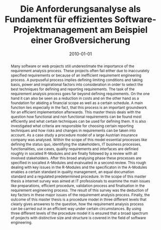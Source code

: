 ---
abstract: Many software or web projects still underestimate the importance of the
  requirement analysis process. These projects often fail either due to inaccurately
  specified requirements or because of an inefficient requirement engineering process.
  A purpuseful process implies defining limiting conditions and taking basis, power
  and inspirational factors into consideration in order to select the best techniques
  for defining and reporting requirements. The task of the requirement analysis process
  goes far beyond defining requirements. On the one hand it can also be seen as a
  reduction in costs and on the other hand as a foundation for abiding a financial
  scope as well as a certain schedule. A main function lies especially in the fact,
  that this process is an important groundwork for an efficient implementation afterwards.
  This master thesis deals with the question how functional and non functional requirements
  can be found most efficiently and what certain techniques can be used for defining
  them. It is also investigated what criteria are responsible for choosing certain
  reporting techniques and how risks and changes in requirements can be taken into
  account. As a case study a procedure model of a large Austrian insurance company
  was analysed. Within the scope of this model essential processes like defining the
  status quo, identifying the stakeholders, IT business processes, functionalities,
  use cases, quality requirements and interfaces are definied roughly in socalled
  R-Modules and are finally followed by a review with all involved stakeholders. After
  this broad analysing phase these processes are specified in socalled A-Modules and
  evalvuated in a second review. This rough dealing with key issues in the R-Modules
  and the specificaton in the A-Modules enables a certain standard in quality management,
  an equal documation standard and a regulated predetermined procedure. In the scope
  of this master thesis a internet survey was aimed at IT professionals to examine
  the main issues like preparations, efficient procedure, validation process and finalisation
  in the requirement engineering process. The result of this survey was the deduction
  of key factors in these major issues of the requirement analysis process. Finally,
  the outcome of this master thesis is a procedure model in three different levels
  that clearly gives answeres to the question, how the requirement analysis process
  can be carried out in an efficient way under certain circumstances. By using three
  different levels of the procedure model it is ensured that a broad spectrum of projects
  with distinctive size and structure is covered in the field of software engineering.
authors:
- Stefan Rameder
date: '2010-01-01'
featured: false
links:
- name: Publik
  url: https://publik.tuwien.ac.at/showentry.php?ID=194534&lang=1
publication_types:
- '7'
publishDate: '2010-01-01'
title: Die Anforderungsanalyse als Fundament für effizientes Software-Projektmanagement
  am Beispiel einer Großversicherung
url_pdf: ''
---